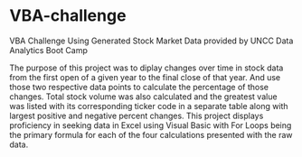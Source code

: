 # VBA-challenge

VBA Challenge Using Generated Stock Market Data provided by UNCC Data Analytics Boot Camp

The purpose of this project was to diplay changes over time in stock data from the first open of a given year to the final close of that year.
And use those two respective data points to calculate the percentage of those changes. Total stock volume was also calculated and the greatest value was listed with its corresponding ticker code in a separate table along with largest positive and negative percent changes.
This project displays proficiency in seeking data in Excel using Visual Basic with For Loops being the primary formula for each of the four calculations presented with the raw data.
